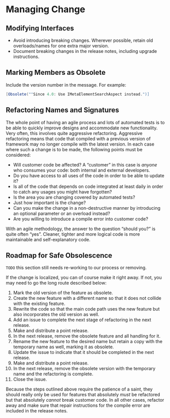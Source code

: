 # Managing Change

## Modifying Interfaces

* Avoid introducing breaking changes. Wherever possible, retain old overloads/names for one extra major version.
* Document breaking changes in the release notes, including upgrade instructions.

## Marking Members as Obsolete

Include the version number in the message. For example:

```csharp
[Obsolete(""Since 4.0: Use IMetaElementSearchAspect instead.")]
```

## Refactoring Names and Signatures

The whole point of having an agile process and lots of automated tests is to be able to quickly improve designs and accommodate new functionality. Very often, this involves quite aggressive refactoring. Aggressive refactoring means that code that compiled with a previous version of framework may no longer compile with the latest version.
In each case where such a change is to be made, the following points must be considered:

* Will customer code be affected? A “customer” in this case is _anyone_ who consumes your code: both internal and external developers.
* Do you have access to all uses of the code in order to be able to update it?
* Is all of the code that depends on code integrated at least daily in order to catch any usages you might have forgotten?
* Is the area you are changing covered by automated tests?
* Just how important is the change?
* Can you make the change in a non-destructive manner by introducing an optional parameter or an overload instead?
* Are you willing to introduce a compile error into customer code?

With an agile methodology, the answer to the question “should you?” is quite often “yes”. Cleaner, tighter and more logical code is more maintainable and self-explanatory code.

## Roadmap for Safe Obsolescence

`TODO` this section still needs re-working to our process or removing.

If the change is localized, you can of course make it right away. If not, you may need to go the long route described below:

1.	Mark the old version of the feature as obsolete.
1.	Create the new feature with a different name so that it does not collide with the existing feature.
1.	Rewrite the code so that the main code path uses the new feature but also incorporates the old version as well.
1.	Add an issue to complete the next stage of refactoring in the next release.
1.	Make and distribute a point release.
1.	In the next release, remove the obsolete feature and all handling for it.
1.	Rename the new feature to the desired name but retain a copy with the temporary name as well, marking it as obsolete.
1.	Update the issue to indicate that it should be completed in the next release.
1.	Make and distribute a point release.
1.	In the next release, remove the obsolete version with the temporary name and the refactoring is complete.
1.	Close the issue.

Because the steps outlined above require the patience of a saint, they should really only be used for features that absolutely _must_ be refactored but that absolutely _cannot_ break customer code. In all other cases, refactor away and make sure that repair instructions for the compile error are included in the release notes.